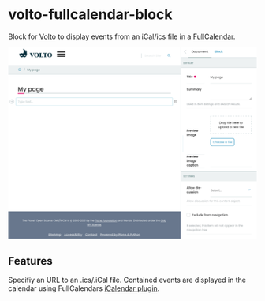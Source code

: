 # volto-fullcalendar-block

Block for [Volto](https://github.com/plone/volto) to display events from an iCal/ics file in a [FullCalendar](https://fullcalendar.io/).

![Demo](https://raw.githubusercontent.com/mbarde/volto-fullcalendar-block/docs/docs/demo.gif)

## Features

Specifiy an URL to an .ics/.iCal file. Contained events are displayed in the calendar using FullCalendars [iCalendar plugin](https://fullcalendar.io/docs/icalendar).
